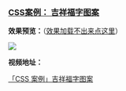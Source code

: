 ### **[CSS案例： 吉祥福字图案](https://github.com/Fengzhen8023/css-demo/tree/charge)**

**效果预览：**（[效果加载不出来点这里](http://www.image.fengzhen8023.com/fuzi.png)）

![](http://www.image.fengzhen8023.com/fuzi.png)

**视频地址：**

 [「CSS 案例」吉祥福字图案](https://www.bilibili.com/video/av84983208/ )
